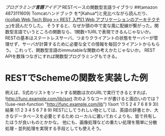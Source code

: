 *プログラミング**言語**アイデア* RESTベースの関数型言語ライブラリ
##(amazon 4873111609)  Tomcatハンドブック
を*[Kahua*]と見比べながら読んだり、[ricollab Web Tech Blog >> REST 入門(1 Web アプリケーションのアーキテクチャ)](http://blogs.ricollab.jp/webtech/introduction_to_rest_no_1/)を読んだりした。
そうすると、なぜか頭の中で変な風に配線が繋がった。関数型言語でいうところの関数なら、1関数=1URLで表現できるんじゃないか。
RESTの基本はステートレスサーバ、つまりクライアントの状態をサーバーが管理せず、サーバが計算するために必要な全ての情報を毎回クライアントからもらう。
これって、関数型言語のimmutableな関数の考えかたじゃないか。
REST APIを数珠つなぎにすれば関数型プログラミングもできる。
# RESTでSchemeの関数を実装した例
例えば、S式のリストをソートする関数は次のURLで実行できるとすれば、
!http://func.example.com/lib/sort
次のようなコードが書けると面白いのでは？
!(use-rest-function "http://func.example.com/lib")
!(sort '(1 5 2 4 7 6 8 9 3))
結果
!(1 2 3 4 5 6 7 8 9)
RESTにしてうれしい物としては、英語の辞書とか、大きなデータベースを必要とするため
ローカルに置いておくよりも、皆で共有したほうが良いものとかかな。
他にも、画像処理などの重たい処理を簡単に分散処理・並列処理を実現する手段としても使えそう。
